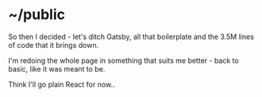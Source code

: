 # ~/public

So then I decided - let's ditch Gatsby, all that boilerplate and the 3.5M lines of code that it brings down.

I'm redoing the whole page in something that suits me better - back to basic, like it was meant to be.

Think I'll go plain React for now..

